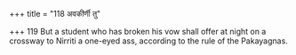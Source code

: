 +++
title = "118 अवकीर्णी तु"

+++
119	But a student who has broken his vow shall offer at night on a crossway to Nirriti a one-eyed ass, according to the rule of the Pakayagnas.